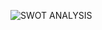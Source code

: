
![SWOT ANALYSIS](https://user-images.githubusercontent.com/94163693/143199355-fd198ab3-9c71-4b31-80b2-1fe15bfb7e0d.jpg)
